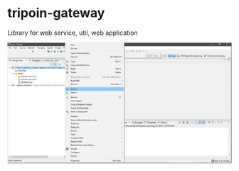 # tripoin-gateway
Library for web service, util, web application

![alt tag](https://raw.githubusercontent.com/Tripoin/tripoin-resources/master/tripoin-image/Setting%20Environment%201.png)